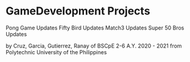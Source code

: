 # GameDevelopment Projects
Pong Game Updates
Fifty Bird Updates
Match3 Updates
Super 50 Bros Updates

by Cruz, Garcia, Gutierrez, Ranay of BSCpE 2-6 A.Y. 2020 - 2021 from Polytechnic University of the Philippines 
